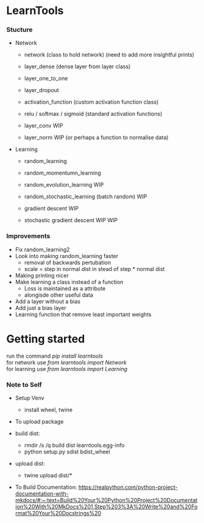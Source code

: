 # LearnTools

### Stucture
 - Network
    - network (class to hold network) (need to add more insightful prints)
    - layer_dense (dense layer from layer class)
    - layer_one_to_one
    - layer_dropout
    - activation_function (custom activation function class)
    - relu / softmax / sigmoid (standard activation functions)

    - layer_conv WIP
    - layer_norm WIP (or perhaps a function to normalise data)
 - Learning
    - random_learning 
    - random_momentumn_learning

    - random_evolution_learning WIP
    - random_stochastic_learning (batch random) WIP
    - gradient descent WIP
    - stochastic gradient descent WIP
     WIP

### Improvements
 - Fix random_learning2
 - Look into making random_learning faster
    - removal of backwards pertubation
    - scale = step in normal dist in stead of step * normal dist
 - Making printing nicer
 - Make learning a class instead of a function
    - Loss is maintained as a attribute
    - alongisde other useful data
 - Add a layer without a bias
 - Add just a bias layer
 - Learning function that remove least important weights

# Getting started
run the command *pip install learntools*\
for network use *from learntools import Network*\
for learning use *from learntools import Learning*

### Note to Self
 - Setup Venv
    - install wheel, twine
 - To upload package
 - build dist:
    - rmdir /s /q build dist learntools.egg-info
    - python setup.py sdist bdist_wheel
 - upload dist:
    - twine upload dist/*

 - To Build Documentation: https://realpython.com/python-project-documentation-with-mkdocs/#:~:text=Build%20Your%20Python%20Project%20Documentation%20With%20MkDocs%201,Step%203%3A%20Write%20and%20Format%20Your%20Docstrings%20